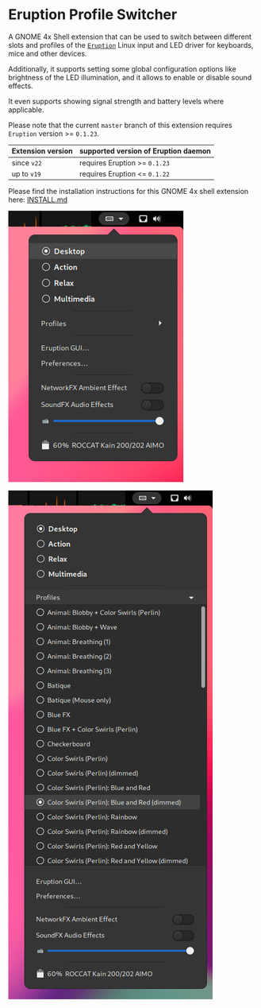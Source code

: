 # Eruption Profile Switcher

A GNOME 4x Shell extension that can be used to switch between different
slots and profiles of the [`Eruption`](https://github.com/X3n0m0rph59/eruption)
Linux input and LED driver for keyboards, mice and other devices.

Additionally, it supports setting some global configuration options like
brightness of the LED illumination, and it allows to enable or disable sound effects.

It even supports showing signal strength and battery levels where applicable.

Please note that the current `master` branch of this extension requires `Eruption` version >= `0.1.23`.

| Extension version | supported version of Eruption daemon |
| ----------------- | ------------------------------------ |
| since `v22` | requires Eruption >= `0.1.23` |
| up to `v19` | requires Eruption <= `0.1.22` |

Please find the installation instructions for this GNOME 4x shell extension here: [INSTALL.md](./INSTALL.md)

![screenshot-01.png](assets/screenshot-01.jpg)

![screenshot-02.png](assets/screenshot-02.jpg)
